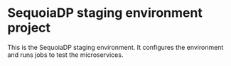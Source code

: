 # SequoiaDP staging environment project

This is the SequoiaDP staging environment. It configures the environment and runs jobs to test the microservices.
